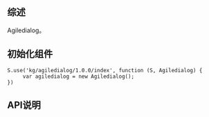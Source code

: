 ## 综述

Agiledialog。

## 初始化组件
		
    S.use('kg/agiledialog/1.0.0/index', function (S, Agiledialog) {
         var agiledialog = new Agiledialog();
    })

## API说明
